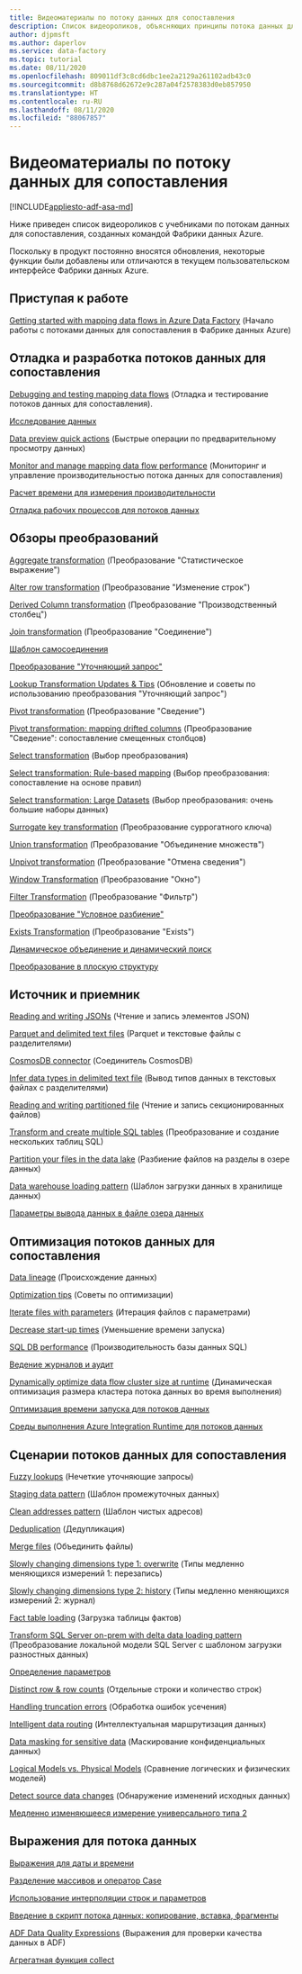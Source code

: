 ```yaml
---
title: Видеоматериалы по потоку данных для сопоставления
description: Список видеороликов, объясняющих принципы потока данных для сопоставления
author: djpmsft
ms.author: daperlov
ms.service: data-factory
ms.topic: tutorial
ms.date: 08/11/2020
ms.openlocfilehash: 809011df3c8cd6dbc1ee2a2129a261102adb43c0
ms.sourcegitcommit: d8b8768d62672e9c287a04f2578383d0eb857950
ms.translationtype: HT
ms.contentlocale: ru-RU
ms.lasthandoff: 08/11/2020
ms.locfileid: "88067857"
---
```

# <a name="mapping-data-flow-video-tutorials"></a>Видеоматериалы по потоку данных для сопоставления

[!INCLUDE[appliesto-adf-asa-md](includes/appliesto-adf-asa-md.md)]

Ниже приведен список видеороликов с учебниками по потокам данных для сопоставления, созданных командой Фабрики данных Azure. 

Поскольку в продукт постоянно вносятся обновления, некоторые функции были добавлены или отличаются в текущем пользовательском интерфейсе Фабрики данных Azure.

## <a name="getting-started"></a>Приступая к работе

[Getting started with mapping data flows in Azure Data Factory](http://youtu.be/MFw7t_8tuV4) (Начало работы с потоками данных для сопоставления в Фабрике данных Azure)

## <a name="debugging-and-developing-mapping-data-flows"></a>Отладка и разработка потоков данных для сопоставления

[Debugging and testing mapping data flows](https://www.youtube.com/watch?v=3ANxyvDGfjA) (Отладка и тестирование потоков данных для сопоставления).

[Исследование данных](https://www.youtube.com/watch?v=En1ztyh5GaA)

[Data preview quick actions](https://www.youtube.com/watch?v=CP0TnNmaLA0) (Быстрые операции по предварительному просмотру данных)

[Monitor and manage mapping data flow performance](https://www.youtube.com/watch?v=fktIWdJiqTk) (Мониторинг и управление производительностью потока данных для сопоставления)

[Расчет времени для измерения производительности](http://youtu.be/6CSbWm4lRhw?hd=1)

[Отладка рабочих процессов для потоков данных](https://youtu.be/y3suL7UsWVw)

## <a name="transformation-overviews"></a>Обзоры преобразований

[Aggregate transformation](http://youtu.be/jdL75xIr98I) (Преобразование "Статистическое выражение")

[Alter row transformation](https://www.youtube.com/watch?v=4ktoohwptmQ) (Преобразование "Изменение строк")

[Derived Column transformation](https://www.youtube.com/watch?v=FFCbU4ujCiY) (Преобразование "Производственный столбец")

[Join transformation](https://www.youtube.com/watch?v=zukwayEXRtg) (Преобразование "Соединение")

[Шаблон самосоединения](https://www.youtube.com/watch?v=Dx1kANfnvmk&feature=youtu.be&hd=1)

[Преобразование "Уточняющий запрос"](https://www.youtube.com/watch?v=9U-0VPU2ZPU)

[Lookup Transformation Updates & Tips](https://youtu.be/MBskWoeuTLw) (Обновление и советы по использованию преобразования "Уточняющий запрос")

[Pivot transformation](https://www.youtube.com/watch?v=Tua14ZQA3F8&t=34s) (Преобразование "Сведение")

[Pivot transformation: mapping drifted columns](https://youtu.be/5MygzCX0wnM) (Преобразование "Сведение": сопоставление смещенных столбцов)

[Select transformation](http://youtu.be/F9VjQ_YyRyU?hd=1) (Выбор преобразования)

[Select transformation: Rule-based mapping](https://youtu.be/5lf1lh1qMwU) (Выбор преобразования: сопоставление на основе правил)

[Select transformation: Large Datasets](https://www.youtube.com/watch?v=R5ea2_R0ouc) (Выбор преобразования: очень большие наборы данных)

[Surrogate key transformation](https://www.youtube.com/watch?v=ISpegL9CbTM) (Преобразование суррогатного ключа)

[Union transformation](http://youtu.be/_Et6mg1tEr8?hd=1) (Преобразование "Объединение множеств")

[Unpivot transformation](http://youtu.be/KFYkxcpB8b0?hd=1) (Преобразование "Отмена сведения")

[Window Transformation](https://www.youtube.com/watch?v=m6zgbtY5AYQ) (Преобразование "Окно")

[Filter Transformation](https://youtu.be/OhbKDOXSfeE) (Преобразование "Фильтр")

[Преобразование "Условное разбиение"](http://youtu.be/W1lQHojhKZw?hd=1)

[Exists Transformation](http://youtu.be/GS8JVgNBMfs?hd=1) (Преобразование "Exists")

[Динамическое объединение и динамический поиск](https://youtu.be/CMOPPie9bXM)

[Преобразование в плоскую структуру](https://youtu.be/VY2tFQJoAXE)

## <a name="source-and-sink"></a>Источник и приемник

[Reading and writing JSONs](https://www.youtube.com/watch?v=yY5aB7Kdhjg) (Чтение и запись элементов JSON)

[Parquet and delimited text files](https://youtu.be/V_2a60j2Kjo) (Parquet и текстовые файлы с разделителями)

[CosmosDB connector](http://youtu.be/plp1etT2ftY?hd=1) (Соединитель CosmosDB)

[Infer data types in delimited text file](https://www.youtube.com/watch?v=nJjRzlFktlA) (Вывод типов данных в текстовых файлах с разделителями)

[Reading and writing partitioned file](https://www.youtube.com/watch?v=7Q-db4Qgc4M) (Чтение и запись секционированных файлов)

[Transform and create multiple SQL tables](https://www.youtube.com/watch?v=Sj15Yjwai1A) (Преобразование и создание нескольких таблиц SQL)

[Partition your files in the data lake](https://youtu.be/VNWv-MvLQ_0) (Разбиение файлов на разделы в озере данных)

[Data warehouse loading pattern](https://www.youtube.com/watch?v=7mLqwtmeQFg) (Шаблон загрузки данных в хранилище данных)

[Параметры вывода данных в файле озера данных](https://www.youtube.com/watch?v=NAPSbjvSQA8)

## <a name="optimizing-mapping-data-flows"></a>Оптимизация потоков данных для сопоставления

[Data lineage](https://www.youtube.com/watch?v=5KvqYF-y93s) (Происхождение данных)

[Optimization tips](https://www.youtube.com/watch?v=a2KtwUJngHo) (Советы по оптимизации)

[Iterate files with parameters](http://youtu.be/uEgz0ptYRDM?hd=1) (Итерация файлов с параметрами)

[Decrease start-up times](https://youtu.be/FFCbU4ujCiY?t=528) (Уменьшение времени запуска)

[SQL DB performance](https://youtu.be/iyZT5CY3V_4) (Производительность базы данных SQL)

[Ведение журналов и аудит](https://www.youtube.com/watch?v=UC__LOyuf8M)

[Dynamically optimize data flow cluster size at runtime](https://www.youtube.com/watch?v=jWSkJdtiJNM) (Динамическая оптимизация размера кластера потока данных во время выполнения)

[Оптимизация времени запуска для потоков данных ](https://www.youtube.com/watch?v=VT_2ZV3a7Fc)

[Среды выполнения Azure Integration Runtime для потоков данных](https://mssqldude.wordpress.com/)

## <a name="mapping-data-flow-scenarios"></a>Сценарии потоков данных для сопоставления

[Fuzzy lookups](http://youtu.be/7gdwExjHBbw) (Нечеткие уточняющие запросы)

[Staging data pattern](https://youtu.be/mZLKdyoL3Mo) (Шаблон промежуточных данных)

[Clean addresses pattern](https://youtu.be/axEYbuU3lmw) (Шаблон чистых адресов)

[Deduplication](https://www.youtube.com/watch?v=OLenvYwg__I) (Дедупликация)

[Merge files](http://youtu.be/WbDTBAyYte8) (Объединить файлы)

[Slowly changing dimensions type 1: overwrite](http://youtu.be/Rz2zx5GRbrA) (Типы медленно меняющихся измерений 1: перезапись)

[Slowly changing dimensions type 2: history](http://youtu.be/123CptslKvU) (Типы медленно меняющихся измерений 2: журнал)

[Fact table loading](http://youtu.be/ABG3X9pgFPQ) (Загрузка таблицы фактов)

[Transform SQL Server on-prem with delta data loading pattern](https://youtu.be/IN-4v0e7UIs) (Преобразование локальной модели SQL Server с шаблоном загрузки разностных данных)

[Определение параметров](https://www.youtube.com/watch?v=vpuuQcFojt8)

[Distinct row & row counts](https://youtu.be/ryYo8UFUgTI) (Отдельные строки и количество строк)

[Handling truncation errors](http://youtu.be/sPpcSiKQz34) (Обработка ошибок усечения)

[Intelligent data routing](https://youtu.be/PIGw-Z-0upw) (Интеллектуальная маршрутизация данных)

[Data masking for sensitive data](https://www.youtube.com/watch?v=OFd4LeiTmfs) (Маскирование конфиденциальных данных)

[Logical Models vs. Physical Models](http://youtu.be/K5tgzLjEE9Q) (Сравнение логических и физических моделей)

[Detect source data changes](http://youtu.be/CaxIlI7oXfI?hd=1) (Обнаружение изменений исходных данных)

[Медленно изменяющееся измерение универсального типа 2](http://youtu.be/tc283k8CWh8)

## <a name="data-flow-expressions"></a>Выражения для потока данных

[Выражения для даты и времени](https://www.youtube.com/watch?v=uboyCZ25r_E&feature=youtu.be&hd=1)

[Разделение массивов и оператор Case](https://www.youtube.com/watch?v=DHNH8ZO7YjI)

[Использование интерполяции строк и параметров](https://youtu.be/hb3-cn2CMgM)

[Введение в скрипт потока данных: копирование, вставка, фрагменты](https://www.youtube.com/watch?v=3_1I4XdoBKQ)

[ADF Data Quality Expressions](https://www.youtube.com/watch?v=O8gmv5-lXhs) (Выражения для проверки качества данных в ADF)

[Агрегатная функция collect](https://www.youtube.com/watch?v=zneE18EHJSE)
